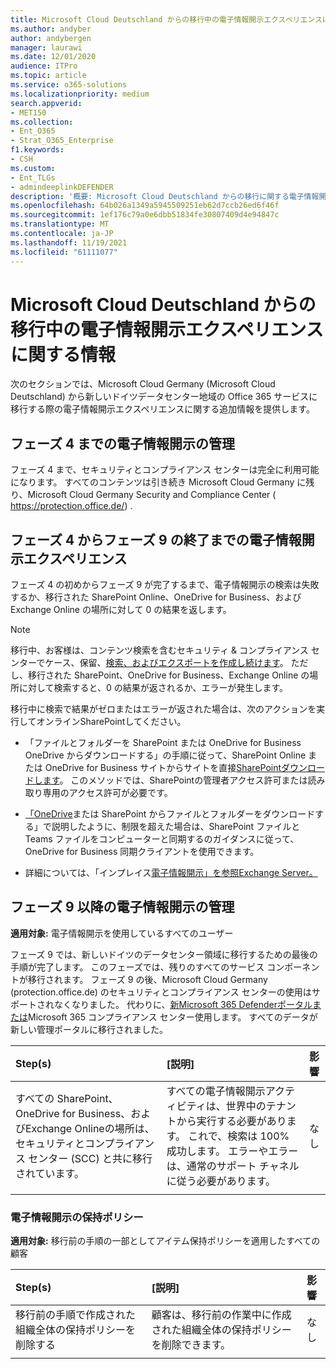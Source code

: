 ```yaml
---
title: Microsoft Cloud Deutschland からの移行中の電子情報開示エクスペリエンスに関する情報
ms.author: andyber
author: andybergen
manager: laurawi
ms.date: 12/01/2020
audience: ITPro
ms.topic: article
ms.service: o365-solutions
ms.localizationpriority: medium
search.appverid:
- MET150
ms.collection:
- Ent_O365
- Strat_O365_Enterprise
f1.keywords:
- CSH
ms.custom:
- Ent_TLGs
- admindeeplinkDEFENDER
description: '概要: Microsoft Cloud Deutschland からの移行に関する電子情報開示移行手順。'
ms.openlocfilehash: 64b026a1349a5945509251eb62d7ccb26ed6f46f
ms.sourcegitcommit: 1ef176c79a0e6dbb51834fe30807409d4e94847c
ms.translationtype: MT
ms.contentlocale: ja-JP
ms.lasthandoff: 11/19/2021
ms.locfileid: "61111077"
---
```

# <a name="information-about-the-ediscovery-experience-during-the-migration-from-microsoft-cloud-deutschland"></a>Microsoft Cloud Deutschland からの移行中の電子情報開示エクスペリエンスに関する情報
次のセクションでは、Microsoft Cloud Germany (Microsoft Cloud Deutschland) から新しいドイツデータセンター地域の Office 365 サービスに移行する際の電子情報開示エクスペリエンスに関する追加情報を提供します。

## <a name="ediscovery-administration-until-phase-4"></a>フェーズ 4 までの電子情報開示の管理
フェーズ 4 まで、セキュリティとコンプライアンス センターは完全に利用可能になります。 すべてのコンテンツは引き続き Microsoft Cloud Germany に残り、Microsoft Cloud Germany Security and Compliance Center ( https://protection.office.de/) .

## <a name="ediscovery-experience-between-phase-4-until-the-end-of-phase-9"></a>フェーズ 4 からフェーズ 9 の終了までの電子情報開示エクスペリエンス
フェーズ 4 の初めからフェーズ 9 が完了するまで、電子情報開示の検索は失敗するか、移行された SharePoint Online、OneDrive for Business、および Exchange Online の場所に対して 0 の結果を返します。

> [!NOTE]
> 移行中、お客様は、コンテンツ検索を含むセキュリティ & コンプライアンス センターでケース、保留、[検索、およびエクスポートを](/microsoft-365/compliance/manage-legal-investigations)[作成し続けます](/microsoft-365/compliance/search-for-content)。 ただし、移行された SharePoint、OneDrive for Business、Exchange Online の場所に対して検索すると、0 の結果が返されるか、エラーが発生します。

移行中に検索で結果がゼロまたはエラーが返された場合は、次のアクションを実行してオンラインSharePointしてください。

- 「ファイルとフォルダーを SharePoint または OneDrive for Business OneDrive からダウンロードする」の手順に従って、SharePoint Online または OneDrive for Business サイトからサイトを直接[SharePointダウンロードします](https://support.office.com/article/download-files-and-folders-from-onedrive-or-sharepoint-5c7397b7-19c7-4893-84fe-d02e8fa5df05)。 このメソッドでは、SharePointの管理者アクセス許可または読み取り専用のアクセス許可が必要です。
- [「OneDrive](https://support.office.com/article/download-files-and-folders-from-onedrive-or-sharepoint-5c7397b7-19c7-4893-84fe-d02e8fa5df05)または SharePoint からファイルとフォルダーをダウンロードする」で説明したように、制限を超えた場合は、SharePoint ファイルと Teams ファイルをコンピューターと同期する[](https://support.office.com/article/sync-sharepoint-files-with-the-new-onedrive-sync-app-6de9ede8-5b6e-4503-80b2-6190f3354a88)のガイダンスに従って、OneDrive for Business 同期クライアントを使用できます。

- 詳細については、「インプレイス[電子情報開示」を参照Exchange Server。](/Exchange/policy-and-compliance/ediscovery/ediscovery)


## <a name="ediscovery-administration-after-phase-9"></a>フェーズ 9 以降の電子情報開示の管理

**適用対象:** 電子情報開示を使用しているすべてのユーザー

フェーズ 9 では、新しいドイツのデータセンター領域に移行するための最後の手順が完了します。 このフェーズでは、残りのすべてのサービス コンポーネントが移行されます。
フェーズ 9 の後、Microsoft Cloud Germany (protection.office.de) のセキュリティとコンプライアンス センターの使用はサポートされなくなりました。 代わりに、<a href="https://go.microsoft.com/fwlink/p/?linkid=2077139" target="_blank">新Microsoft 365 Defenderポータル</a><a href="https://go.microsoft.com/fwlink/p/?linkid=2077149" target="_blank">または</a>Microsoft 365 コンプライアンス センター使用します。 すべてのデータが新しい管理ポータルに移行されました。

| Step(s) | [説明] | 影響 |
|:-------|:-------|:-------|
|  すべての SharePoint、OneDrive for Business、およびExchange Onlineの場所は、セキュリティとコンプライアンス センター (SCC) と共に移行されています。 | すべての電子情報開示アクティビティは、世界中のテナントから実行する必要があります。 これで、検索は 100% 成功します。 エラーやエラーは、通常のサポート チャネルに従う必要があります。 | なし |
||||

### <a name="ediscovery-retention-policy"></a>電子情報開示の保持ポリシー
**適用対象:**  移行前の手順の一部としてアイテム保持ポリシーを適用したすべての顧客

| Step(s) | [説明] | 影響 |
|:-------|:-------|:-------|
| 移行前の手順で作成された組織全体の保持ポリシーを削除する | 顧客は、移行前の作業中に作成された組織全体の保持ポリシーを削除できます。 | なし |
||||
